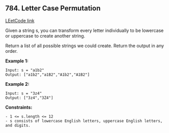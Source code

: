 ## 784. Letter Case Permutation
[LEetCode link](https://leetcode.com/problems/letter-case-permutation/)

Given a string s, you can transform every letter individually to be lowercase or uppercase to create another string.

Return a list of all possible strings we could create. Return the output in any order.

**Example 1:**
```
Input: s = "a1b2"
Output: ["a1b2","a1B2","A1b2","A1B2"]
```
**Example 2:**
```
Input: s = "3z4"
Output: ["3z4","3Z4"]
```

**Constraints:**
```
- 1 <= s.length <= 12
- s consists of lowercase English letters, uppercase English letters, and digits.
```